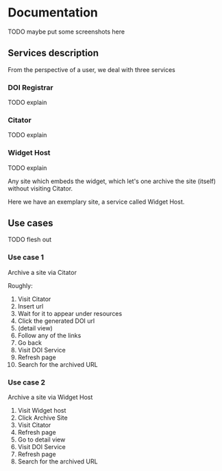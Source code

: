 # Documentation

TODO maybe put some screenshots here

## Services description

From the perspective of a user, we deal with three services

### DOI Registrar

TODO explain

### Citator

TODO explain

### Widget Host

TODO explain

Any site which embeds the widget, which let's one archive the site (itself)
without visiting Citator.

Here we have an exemplary site, a service called Widget Host.

## Use cases

TODO flesh out

### Use case 1

Archive a site via Citator

Roughly:

1. Visit Citator
1. Insert url
1. Wait for it to appear under resources
1. Click the generated DOI url
1. (detail view)
1. Follow any of the links
1. Go back
1. Visit DOI Service
1. Refresh page
1. Search for the archived URL

### Use case 2

Archive a site via Widget Host

1. Visit Widget host
1. Click Archive Site
1. Visit Citator
1. Refresh page
1. Go to detail view
1. Visit DOI Service
1. Refresh page
1. Search for the archived URL
